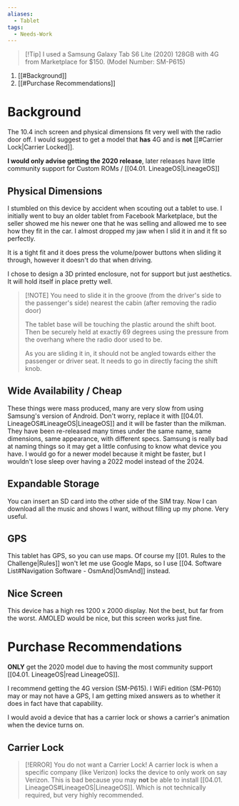 ```yaml
---
aliases:
  - Tablet
tags:
  - Needs-Work
---
```

>[!Tip] I used a Samsung Galaxy Tab S6 Lite (2020) 128GB with 4G from Marketplace for $150. (Model Number: SM-P615)

1. [[#Background]]
2. [[#Purchase Recommendations]]


# Background
The 10.4 inch screen and physical dimensions fit very well with the radio door off. I would suggest to get a model that **has** 4G and is **not** [[#Carrier Lock|Carrier Locked]].

**I would only advise getting the 2020 release**, later releases have little community support for Custom ROMs / [[04.01. LineageOS|LineageOS]]
## Physical Dimensions
I stumbled on this device by accident when scouting out a tablet to use. I initially went to buy an older tablet from Facebook Marketplace, but the seller showed me his newer one that he was selling and allowed me to see how they fit in the car. I almost dropped my jaw when I slid it in and it fit so perfectly.

It is a tight fit and it does press the volume/power buttons when sliding it through, however it doesn't do that when driving.

I chose to design a 3D printed enclosure, not for support but just aesthetics. It will hold itself in place pretty well.

> [!NOTE] You need to slide it in the groove (from the driver's side to the passenger's side) nearest the cabin (after removing the radio door) 
> 
> The tablet base will be touching the plastic around the shift boot. Then be securely held at exactly 69 degrees using the pressure from the overhang where the radio door used to be.
> 
>As you are sliding it in, it should not be angled towards either the passenger or driver seat. It needs to go in directly facing the shift knob. 

## Wide Availability / Cheap
These things were mass produced, many are very slow from using Samsung's version of Android. Don't worry, replace it with [[04.01. LineageOS#LineageOS|LineageOS]] and it will be faster than the milkman. They have been re-released many times under the same name, same dimensions, same appearance, with different specs. Samsung is really bad at naming things so it may get a little confusing to know what device you have. I would go for a newer model because it might be faster, but I wouldn't lose sleep over having a 2022 model instead of the 2024.

## Expandable Storage
You can insert an SD card into the other side of the SIM tray. Now I can download all the music and shows I want, without filling up my phone. Very useful.

## GPS
This tablet has GPS, so you can use maps. Of course my [[01. Rules to the Challenge|Rules]] won't let me use Google Maps, so I use [[04. Software List#Navigation Software - OsmAnd|OsmAnd]] instead.


## Nice Screen
This device has a high res 1200 x 2000 display. Not the best, but far from the worst. AMOLED would be nice, but this screen works just fine.




# Purchase Recommendations
**ONLY** get the 2020 model due to having the most community support [[04.01. LineageOS|read LineageOS]].

I recommend getting the 4G version (SM-P615). I WiFi edition (SM-P610) may or may not have a GPS, I am getting mixed answers as to whether it does in fact have that capability.

I would avoid a device that has a carrier lock or shows a carrier's animation when the device turns on. 

## Carrier Lock
> [!ERROR] You do not want a Carrier Lock!
A carrier lock is when a specific company (like Verizon) locks the device to only work on say Verizon. This is bad because you may **not** be able to install [[04.01. LineageOS#LineageOS|LineageOS]]. Which is not technically required, but very highly recommended.
